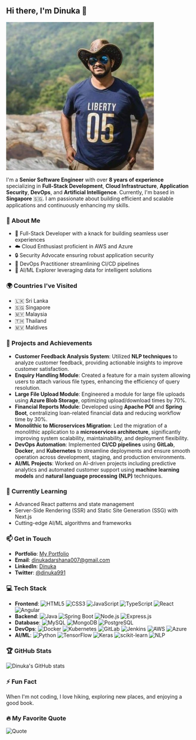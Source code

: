 ## Hi there, I'm Dinuka 👋

![Profile Banner](https://github.com/Dinuka991/Dinuka991/blob/main/asset/dinuka.jpeg)

I'm a **Senior Software Engineer** with over **8 years of experience** specializing in **Full-Stack Development**, **Cloud Infrastructure**, **Application Security**, **DevOps**, and **Artificial Intelligence**. Currently, I'm based in **Singapore** 🇸🇬. I am passionate about building efficient and scalable applications and continuously enhancing my skills.

### 🚀 About Me
- 🌟 Full-Stack Developer with a knack for building seamless user experiences
- ☁️ Cloud Enthusiast proficient in AWS and Azure
- 🔒 Security Advocate ensuring robust application security
- 🔄 DevOps Practitioner streamlining CI/CD pipelines
- 🤖 AI/ML Explorer leveraging data for intelligent solutions

### 🌍 Countries I've Visited
- 🇱🇰 Sri Lanka
- 🇸🇬 Singapore
- 🇲🇾 Malaysia
- 🇹🇭 Thailand
- 🇲🇻 Maldives

### 🌟 Projects and Achievements

- **Customer Feedback Analysis System**: Utilized **NLP techniques** to analyze customer feedback, providing actionable insights to improve customer satisfaction.
- **Enquiry Handling Module**: Created a feature for a main system allowing users to attach various file types, enhancing the efficiency of query resolution.
- **Large File Upload Module**: Engineered a module for large file uploads using **Azure Blob Storage**, optimizing upload/download times by 70%.
- **Financial Reports Module**: Developed using **Apache POI** and **Spring Boot**, centralizing loan-related financial data and reducing workflow time by 30%.
- **Monolithic to Microservices Migration**: Led the migration of a monolithic application to a **microservices architecture**, significantly improving system scalability, maintainability, and deployment flexibility.
- **DevOps Automation**: Implemented **CI/CD pipelines** using **GitLab**, **Docker**, and **Kubernetes** to streamline deployments and ensure smooth operation across development, staging, and production environments.
- **AI/ML Projects**: Worked on AI-driven projects including predictive analytics and automated customer support using **machine learning models** and **natural language processing (NLP)** techniques.

### 🌱 Currently Learning
- Advanced React patterns and state management
- Server-Side Rendering (SSR) and Static Site Generation (SSG) with Next.js
- Cutting-edge AI/ML algorithms and frameworks

### 📫 Get in Touch
- **Portfolio**: [My Portfolio](https://dinuka991.github.io/)
- **Email**: [dinukadarshana007@gmail.com](dinukadarshana007@gmail.com)
- **LinkedIn**: [Dinuka](https://www.linkedin.com/in/dinuka-ekanayake/)
- **Twitter**: [@dinuka991](https://twitter.com/dinuka991)

### 💻 Tech Stack
- **Frontend**: ![HTML5](https://img.shields.io/badge/html5-%23E34F26.svg?style=for-the-badge&logo=html5&logoColor=white) ![CSS3](https://img.shields.io/badge/css3-%231572B6.svg?style=for-the-badge&logo=css3&logoColor=white) ![JavaScript](https://img.shields.io/badge/javascript-%23323330.svg?style=for-the-badge&logo=javascript&logoColor=%23F7DF1E) ![TypeScript](https://img.shields.io/badge/typescript-%23007ACC.svg?style=for-the-badge&logo=typescript&logoColor=white) ![React](https://img.shields.io/badge/react-%2320232a.svg?style=for-the-badge&logo=react&logoColor=%2361DAFB) ![Angular](https://img.shields.io/badge/angular-%23DD0031.svg?style=for-the-badge&logo=angular&logoColor=white)
- **Backend**: ![Java](https://img.shields.io/badge/java-%23ED8B00.svg?style=for-the-badge&logo=java&logoColor=white) ![Spring Boot](https://img.shields.io/badge/spring--boot-%236DB33F.svg?style=for-the-badge&logo=spring&logoColor=white) ![Node.js](https://img.shields.io/badge/node.js-%2343853D.svg?style=for-the-badge&logo=node.js&logoColor=white) ![Express.js](https://img.shields.io/badge/express.js-%23404d59.svg?style=for-the-badge&logo=express&logoColor=%2361DAFB)
- **Database**: ![MySQL](https://img.shields.io/badge/mysql-%2300f.svg?style=for-the-badge&logo=mysql&logoColor=white) ![MongoDB](https://img.shields.io/badge/mongodb-%2347A248.svg?style=for-the-badge&logo=mongodb&logoColor=white) ![PostgreSQL](https://img.shields.io/badge/postgresql-%23316192.svg?style=for-the-badge&logo=postgresql&logoColor=white)
- **DevOps**: ![Docker](https://img.shields.io/badge/docker-%230db7ed.svg?style=for-the-badge&logo=docker&logoColor=white) ![Kubernetes](https://img.shields.io/badge/kubernetes-%23326ce5.svg?style=for-the-badge&logo=kubernetes&logoColor=white) ![GitLab](https://img.shields.io/badge/gitlab-%23181717.svg?style=for-the-badge&logo=gitlab&logoColor=white) ![Jenkins](https://img.shields.io/badge/jenkins-%232C5263.svg?style=for-the-badge&logo=jenkins&logoColor=white) ![AWS](https://img.shields.io/badge/AWS-%23232F3E.svg?style=for-the-badge&logo=amazon-aws&logoColor=white) ![Azure](https://img.shields.io/badge/Azure-%230072C6.svg?style=for-the-badge&logo=microsoft-azure&logoColor=white)
- **AI/ML**: ![Python](https://img.shields.io/badge/python-%2314354C.svg?style=for-the-badge&logo=python&logoColor=white) ![TensorFlow](https://img.shields.io/badge/tensorflow-%23FF6F00.svg?style=for-the-badge&logo=tensorflow&logoColor=white) ![Keras](https://img.shields.io/badge/keras-%23D00000.svg?style=for-the-badge&logo=keras&logoColor=white) ![scikit-learn](https://img.shields.io/badge/scikit--learn-%23F7931E.svg?style=for-the-badge&logo=scikit-learn&logoColor=white) ![NLP](https://img.shields.io/badge/NLP-%23008000.svg?style=for-the-badge&logo=natural-language-processing&logoColor=white)

### 🏆 GitHub Stats
![Dinuka's GitHub stats](https://github-readme-stats.vercel.app/api?username=Dinuka991&show_icons=true&theme=radical)

### ⚡ Fun Fact
When I'm not coding, I love hiking, exploring new places, and enjoying a good book.

### 🔥 My Favorite Quote
![Quote](https://quotes-github-readme.vercel.app/api?type=horizontal&theme=radical)
